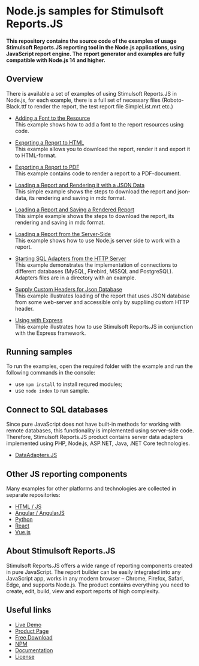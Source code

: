 # Node.js samples for Stimulsoft Reports.JS

#### This repository contains the source code of the examples of usage Stimulsoft Reports.JS reporting tool in the Node.js applications, using JavaScript report engine. The report generator and examples are fully compatible with Node.js 14 and higher.

## Overview
There is available a set of examples of using Stimulsoft Reports.JS in Node.js, for each example, there is a full set of necessary files (Roboto-Black.ttf to render the report, the test report file SimpleList.mrt etc.)
  
* [Adding a Font to the Resource](https://github.com/stimulsoft/Samples-Reports.JS-for-Node.js/tree/master/Adding%20a%20Font%20to%20the%20Resource)  
This example shows how to add a font to the report resources using code.
  
* [Exporting a Report to HTML](https://github.com/stimulsoft/Samples-Reports.JS-for-Node.js/tree/master/Exporting%20a%20Report%20to%20HTML)  
This example allows you to download the report, render it and export it to HTML-format.
  
* [Exporting a Report to PDF](https://github.com/stimulsoft/Samples-Reports.JS-for-Node.js/tree/master/Exporting%20a%20Report%20to%20PDF)  
This example contains code to render a report to a PDF-document.
  
* [Loading a Report and Rendering it with a JSON Data](https://github.com/stimulsoft/Samples-Reports.JS-for-Node.js/tree/master/Loading%20a%20Report%20and%20Rendering%20it%20with%20a%20JSON%20Data)  
This simple example shows the steps to download the report and json-data, its rendering and saving in mdc format.
  
* [Loading a Report and Saving a Rendered Report](https://github.com/stimulsoft/Samples-Reports.JS-for-Node.js/tree/master/Loading%20a%20Report%20and%20Saving%20a%20Rendered%20Report)  
This simple example shows the steps to download the report, its rendering and saving in mdc format.
  
* [Loading a Report from the Server-Side](https://github.com/stimulsoft/Samples-Reports.JS-for-Node.js/tree/master/Loading%20a%20Report%20from%20the%20Server-Side)  
This example shows how to use Node.js server side to work with a report.
  
* [Starting SQL Adapters from the HTTP Server](https://github.com/stimulsoft/Samples-Reports.JS-for-Node.js/tree/master/Starting%20SQL%20adapters%20from%20the%20HTTP%20server)  
This example demonstrates the implementation of connections to different databases (MySQL, Firebird, MSSQL and PostgreSQL). Adapters files are in a directory with an example.
  
* [Supply Custom Headers for Json Database](https://github.com/stimulsoft/Samples-Reports.JS-for-Node.js/tree/master/Supply%20Custom%20Headers%20for%20Json%20Database)  
This example illustrates loading of the report that uses JSON database from some web-server and accessible only by suppliing custom HTTP header.

* [Using with Express](https://github.com/stimulsoft/Samples-Reports.JS-for-Node.js/tree/master/Using%20with%20Express)  
This example illustrates how to use Stimulsoft Reports.JS in conjunction with the Express framework.

## Running samples
To run the examples, open the required folder with the example and run the following commands in the console:
* use `npm install` to install requred modules;
* use `node index` to run sample.

## Connect to SQL databases
Since pure JavaScript does not have built-in methods for working with remote databases, this functionality is implemented using server-side code. Therefore, Stimulsoft Reports.JS product contains server data adapters implemented using PHP, Node.js, ASP.NET, Java, .NET Core technologies.
* [DataAdapters.JS](https://github.com/stimulsoft/DataAdapters.JS)

## Other JS reporting components
Many examples for other platforms and technologies are collected in separate repositories:
* [HTML / JS](https://github.com/stimulsoft/Samples-Reports.JS-for-HTML)
* [Angular / AngularJS](https://github.com/stimulsoft/Samples-Reports.JS-for-Angular)
* [Python](https://github.com/stimulsoft/Samples-Reports.JS-for-Python)
* [React](https://github.com/stimulsoft/Samples-Reports.JS-for-React)
* [Vue.js](https://github.com/stimulsoft/Samples-Reports.JS-for-Vue.js)

## About Stimulsoft Reports.JS
Stimulsoft Reports.JS offers a wide range of reporting components created in pure JavaScript. The report builder can be easily integrated into any JavaScript app, works in any modern browser – Chrome, Firefox, Safari, Edge, and supports Node.js. The product contains everything you need to create, edit, build, view and export reports of high complexity.

## Useful links
* [Live Demo](http://demo.stimulsoft.com/#Js)
* [Product Page](https://www.stimulsoft.com/en/products/reports-js)
* [Free Download](https://www.stimulsoft.com/en/downloads)
* [NPM](https://www.npmjs.com/package/stimulsoft-reports-js)
* [Documentation](https://www.stimulsoft.com/en/documentation/online/programming-manual/index.html?reports_js.htm)
* [License](LICENSE.md)
